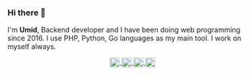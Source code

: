 ### Hi there 👋

I'm **Umid**, Backend developer and I have been doing web programming since 2016. I use PHP, Python, Go languages as my main tool. I work on myself always.

<p align="center">
  <a href="https://twitter.com/mukhtorov23" target="_blank">
    <img align="center" src="https://cdn.jsdelivr.net/npm/simple-icons@3.0.1/icons/twitter.svg" alt="Umidjon Mukhtorov" height="20" width="20" />
  </a>
  <a href="https://www.linkedin.com/in/mukhtorov" target="_blank" >
    <img align="center" src="https://cdn.jsdelivr.net/npm/simple-icons@3.0.1/icons/linkedin.svg" alt="Umidjon Mukhtorov" height="20" width="20" />
  </a>
  <a href="https://t.me/imukhtorov" target="_blank" >
    <img align="center" src="https://cdn.jsdelivr.net/npm/simple-icons@3.0.1/icons/telegram.svg" alt="Umidjon Mukhtorov" height="20" width="20" />
  </a>
  <a href="https://instagram.com/imukhtorov_" target="_blank" >
    <img align="center" src="https://cdn.jsdelivr.net/npm/simple-icons@3.0.1/icons/instagram.svg" alt="Umidjon Mukhtorov" height="20" width="20" />
  </a>
</p>
